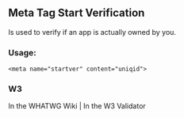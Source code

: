 ## Meta Tag Start Verification
Is used to verify if an app is actually owned by you.

### Usage: 

	<meta name="startver" content="uniqid">

### W3
<i class="fas fa-check"></i> In the WHATWG Wiki | <i class="fas fa-check"></i>  In the W3 Validator
